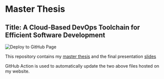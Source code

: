 # Master Thesis
## Title: A Cloud-Based DevOps Toolchain for Efficient Software Development

![Deploy to GitHub Page](https://github.com/JohnDing1995/Master-Thesis/workflows/Deploy%20to%20GitHub%20Page/badge.svg)

This repository contains my [master thesis](https://johnding1995.github.io/files/thesis.pdf) and the final presentation [slides](https://johnding1995.github.io/files/thesis_presentation.pdf)

GitHub Action is used to automatically update the two above files hosted on my website.
